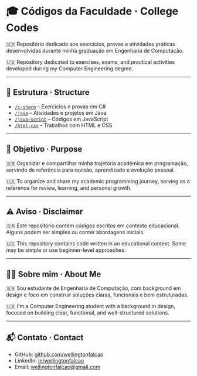 # 🎓 Códigos da Faculdade · College Codes

🇧🇷 Repositório dedicado aos exercícios, provas e atividades práticas desenvolvidas durante minha graduação em Engenharia de Computação.

🇺🇸 Repository dedicated to exercises, exams, and practical activities developed during my Computer Engineering degree.

---

## 📁 Estrutura · Structure

- [`/c-sharp`](https://github.com/wellingtonfalcao/college-codes/tree/main/c-sharp) – Exercícios e provas em C#
- [`/java`](https://github.com/wellingtonfalcao/college-codes/tree/main/java) – Atividades e projetos em Java
- [`/java-script`](https://github.com/wellingtonfalcao/college-codes/tree/main/java-script) – Códigos em JavaScript
- [`/html-css`](https://github.com/wellingtonfalcao/college-codes/tree/main/html-css) – Trabalhos com HTML e CSS

---

## 🎯 Objetivo · Purpose

🇧🇷 Organizar e compartilhar minha trajetória acadêmica em programação, servindo de referência para revisão, aprendizado e evolução pessoal.

🇺🇸 To organize and share my academic programming journey, serving as a reference for review, learning, and personal growth.

---

## ⚠️ Aviso · Disclaimer

🇧🇷 Este repositório contém códigos escritos em contexto educacional. Alguns podem ser simples ou conter abordagens iniciais.

🇺🇸 This repository contains code written in an educational context. Some may be simple or use beginner-level approaches.

---

## 🙋‍♂️ Sobre mim · About Me

🇧🇷 Sou estudante de Engenharia de Computação, com background em design e foco em construir soluções claras, funcionais e bem estruturadas.

🇺🇸 I'm a Computer Engineering student with a background in design, focused on building clear, functional, and well-structured solutions.

---

## 📬 Contato · Contact

- GitHub: [github.com/wellingtonfalcao](https://github.com/wellingtonfalcao)
- LinkedIn: [in/wellingtonfalcao](https://www.linkedin.com/in/wellingtonfalcao/)
- Email: wellingtonfalcao@gmail.com
